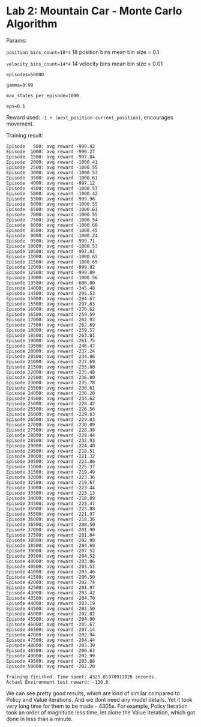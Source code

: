 # Lab 2: Mountain Car - Monte Carlo Algorithm

Params:

`position_bins_count=18*4`   18 position bins mean bin size = 0.1

`velocity_bins_count=14*4`   14 velocity bins mean bin size = 0.01

`episodes=50000`

`gamma=0.99`

`max_states_per_episode=1000`

`eps=0.1`

Reward used: `-1 + (next_position-current_position)`, encourages movement.

Training result:

```console
Episode   500: avg reward -999.42 
Episode  1000: avg reward -999.27
Episode  1500: avg reward -997.84
Episode  2000: avg reward -1000.41
Episode  2500: avg reward -1000.55
Episode  3000: avg reward -1000.53
Episode  3500: avg reward -1000.61
Episode  4000: avg reward -997.12
Episode  4500: avg reward -1000.57
Episode  5000: avg reward -1000.42
Episode  5500: avg reward -999.96
Episode  6000: avg reward -1000.55
Episode  6500: avg reward -1000.61
Episode  7000: avg reward -1000.55
Episode  7500: avg reward -1000.54
Episode  8000: avg reward -1000.60
Episode  8500: avg reward -1000.45
Episode  9000: avg reward -1000.24
Episode  9500: avg reward -999.71
Episode 10000: avg reward -1000.53
Episode 10500: avg reward -997.81
Episode 11000: avg reward -1000.65
Episode 11500: avg reward -1000.65
Episode 12000: avg reward -999.82
Episode 12500: avg reward -999.89
Episode 13000: avg reward -1000.56
Episode 13500: avg reward -608.00
Episode 14000: avg reward -345.48
Episode 14500: avg reward -295.53
Episode 15000: avg reward -294.67
Episode 15500: avg reward -297.63
Episode 16000: avg reward -276.62
Episode 16500: avg reward -259.59
Episode 17000: avg reward -262.93
Episode 17500: avg reward -262.69
Episode 18000: avg reward -259.57
Episode 18500: avg reward -263.01
Episode 19000: avg reward -261.75
Episode 19500: avg reward -246.47
Episode 20000: avg reward -237.24
Episode 20500: avg reward -234.86
Episode 21000: avg reward -237.69
Episode 21500: avg reward -233.80
Episode 22000: avg reward -235.48
Episode 22500: avg reward -236.00
Episode 23000: avg reward -235.78
Episode 23500: avg reward -230.61
Episode 24000: avg reward -236.20
Episode 24500: avg reward -234.62
Episode 25000: avg reward -228.42
Episode 25500: avg reward -226.56
Episode 26000: avg reward -229.63
Episode 26500: avg reward -229.03
Episode 27000: avg reward -230.09
Episode 27500: avg reward -228.38
Episode 28000: avg reward -229.44
Episode 28500: avg reward -232.93
Episode 29000: avg reward -224.40
Episode 29500: avg reward -218.51
Episode 30000: avg reward -221.32
Episode 30500: avg reward -223.86
Episode 31000: avg reward -225.37
Episode 31500: avg reward -219.49
Episode 32000: avg reward -223.36
Episode 32500: avg reward -219.67
Episode 33000: avg reward -223.44
Episode 33500: avg reward -223.13
Episode 34000: avg reward -218.89
Episode 34500: avg reward -223.47
Episode 35000: avg reward -223.88
Episode 35500: avg reward -221.97
Episode 36000: avg reward -218.36
Episode 36500: avg reward -208.50
Episode 37000: avg reward -201.90
Episode 37500: avg reward -201.04
Episode 38000: avg reward -202.08
Episode 38500: avg reward -204.69
Episode 39000: avg reward -207.52
Episode 39500: avg reward -204.52
Episode 40000: avg reward -203.06
Episode 40500: avg reward -203.51
Episode 41000: avg reward -203.46
Episode 41500: avg reward -206.50
Episode 42000: avg reward -202.74
Episode 42500: avg reward -201.97
Episode 43000: avg reward -203.42
Episode 43500: avg reward -204.70
Episode 44000: avg reward -203.19
Episode 44500: avg reward -203.50
Episode 45000: avg reward -202.82
Episode 45500: avg reward -204.90
Episode 46000: avg reward -205.67
Episode 46500: avg reward -207.14
Episode 47000: avg reward -202.94
Episode 47500: avg reward -204.44
Episode 48000: avg reward -203.39
Episode 48500: avg reward -200.63
Episode 49000: avg reward -202.99
Episode 49500: avg reward -203.88
Episode 50000: avg reward -202.20

Training finished. Time spent: 4325.01970911026 seconds.
Actual Environment test reward: -130.0
```
We can see pretty good results, which are kind of similar compared to Policy and Value iterations. And we dont need any model details.
Yet it took very long time for them to be made - 4305s. For example, Policy Iteration took an order of magnitude less time, let alone the Value Iteration, which got done in less than a minute.
